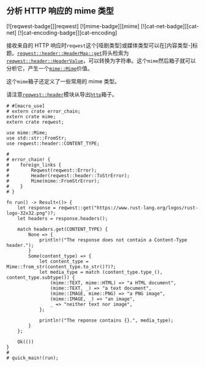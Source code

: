 ## 分析 HTTP 响应的 mime 类型

[![reqwest-badge]][reqwest] [![mime-badge]][mime] [![cat-net-badge]][cat-net] [![cat-encoding-badge]][cat-encoding]

接收来自的 HTTP 响应时`reqwest`这个[哑剧类型]或媒体类型可以在[内容类型-]标题。[`reqwest::header::HeaderMap::get`]将头检索为[`reqwest::header::HeaderValue`]，可以转换为字符串。这个`mime`然后箱子就可以分析它，产生一个[`mime::Mime`]价值。

这个`mime`箱子还定义了一些常用的 mime 类型。

请注意[`reqwest::header`]模块从导出[`http`]箱子。

```rust,no_run
# #[macro_use]
# extern crate error_chain;
extern crate mime;
extern crate reqwest;

use mime::Mime;
use std::str::FromStr;
use reqwest::header::CONTENT_TYPE;

#
# error_chain! {
#    foreign_links {
#        Reqwest(reqwest::Error);
#        Header(reqwest::header::ToStrError);
#        Mime(mime::FromStrError);
#    }
# }

fn run() -> Result<()> {
    let response = reqwest::get("https://www.rust-lang.org/logos/rust-logo-32x32.png")?;
    let headers = response.headers();

    match headers.get(CONTENT_TYPE) {
        None => {
            println!("The response does not contain a Content-Type header.");
        }
        Some(content_type) => {
            let content_type = Mime::from_str(content_type.to_str()?)?;
            let media_type = match (content_type.type_(), content_type.subtype()) {
                (mime::TEXT, mime::HTML) => "a HTML document",
                (mime::TEXT, _) => "a text document",
                (mime::IMAGE, mime::PNG) => "a PNG image",
                (mime::IMAGE, _) => "an image",
                _ => "neither text nor image",
            };

            println!("The reponse contains {}.", media_type);
        }
    };

    Ok(())
}
#
# quick_main!(run);
```

[`http`]: https://docs.rs/http/*/http/
[`mime::mime`]: https://docs.rs/mime/*/mime/struct.Mime.html
[`reqwest::header::headermap::get`]: https://docs.rs/reqwest/*/reqwest/header/struct.HeaderMap.html#method.get
[`reqwest::header::headervalue`]: https://docs.rs/reqwest/*/reqwest/header/struct.HeaderValue.html
[`reqwest::header`]: https://docs.rs/reqwest/*/reqwest/header/index.html
[content-type]: https://developer.mozilla.org/docs/Web/HTTP/Headers/Content-Type
[mime type]: https://developer.mozilla.org/docs/Web/HTTP/Basics_of_HTTP/MIME_types
